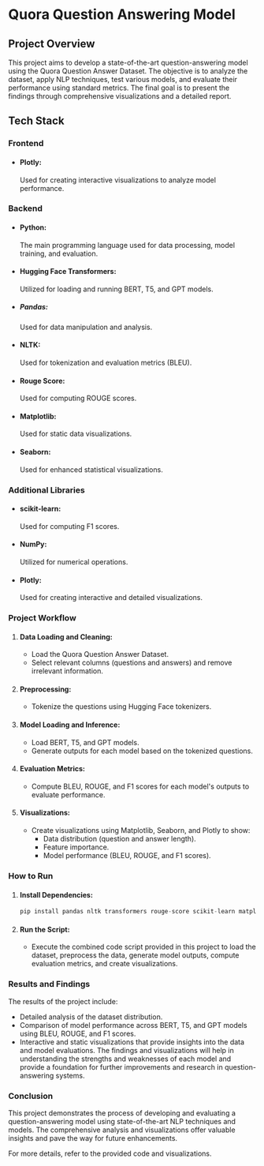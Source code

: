 # Quora Question Answering Model
## Project Overview
This project aims to develop a state-of-the-art question-answering model using the Quora Question Answer Dataset. The objective is to analyze the dataset, apply NLP techniques, test various models, and evaluate their performance using standard metrics. The final goal is to present the findings through comprehensive visualizations and a detailed report.

## Tech Stack
### Frontend
* #### Plotly:
  Used for creating interactive visualizations to analyze model performance.
### Backend
* #### Python:
  The main programming language used for data processing, model training, and evaluation.
* #### Hugging Face Transformers:
  Utilized for loading and running BERT, T5, and GPT models.
* ##### Pandas:
  Used for data manipulation and analysis.
* #### NLTK:
  Used for tokenization and evaluation metrics (BLEU).
* #### Rouge Score:
  Used for computing ROUGE scores.
* #### Matplotlib:
  Used for static data visualizations.
* #### Seaborn:
  Used for enhanced statistical visualizations.
### Additional Libraries
* #### scikit-learn:
  Used for computing F1 scores.
* #### NumPy:
  Utilized for numerical operations.
* #### Plotly:
  Used for creating interactive and detailed visualizations.
### Project Workflow
1. #### Data Loading and Cleaning:
   * Load the Quora Question Answer Dataset.
   * Select relevant columns (questions and answers) and remove irrelevant information.
    
2. #### Preprocessing:
   * Tokenize the questions using Hugging Face tokenizers.
  
4. #### Model Loading and Inference:
   * Load BERT, T5, and GPT models.
   * Generate outputs for each model based on the tokenized questions.

4. #### Evaluation Metrics:
   * Compute BLEU, ROUGE, and F1 scores for each model's outputs to evaluate performance.

6. #### Visualizations:
   * Create visualizations using Matplotlib, Seaborn, and Plotly to show:
     * Data distribution (question and answer length).
     * Feature importance.
     * Model performance (BLEU, ROUGE, and F1 scores).
### How to Run
1. #### Install Dependencies:
   ```python
   pip install pandas nltk transformers rouge-score scikit-learn matplotlib seaborn plotly
   ```

3. #### Run the Script:
   * Execute the combined code script provided in this project to load the dataset, preprocess the data, generate model outputs, compute evaluation metrics, and create visualizations.
### Results and Findings
  The results of the project include:
  * Detailed analysis of the dataset distribution.
  * Comparison of model performance across BERT, T5, and GPT models using BLEU, ROUGE, and F1 scores.
  * Interactive and static visualizations that provide insights into the data and model evaluations.
The findings and visualizations will help in understanding the strengths and weaknesses of each model and provide a foundation for further improvements and research in question-answering systems.

### Conclusion
This project demonstrates the process of developing and evaluating a question-answering model using state-of-the-art NLP techniques and models. The comprehensive analysis and visualizations offer valuable insights and pave the way for future enhancements.

For more details, refer to the provided code and visualizations.
